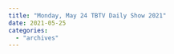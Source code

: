 ```yaml
---
title: "Monday, May 24 TBTV Daily Show 2021"
date: 2021-05-25
categories: 
  - "archives"
---
```



